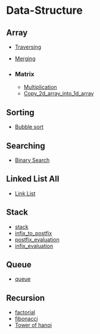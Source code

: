 # Data-Structure

## Array
  - [Traversing](https://github.com/Shakil-RU/Data-Structure/blob/main/Array/traversing.cpp)
  - [Merging](https://github.com/Shakil-RU/Data-Structure/blob/main/Array/merge_two_unsorted_array.cpp)
  
  - ### Matrix
    - [Multiplication](https://github.com/Shakil-RU/Data-Structure/blob/main/Array/Matrix/multiplication.cpp)
    - [Copy_2d_array_into_1d_array](https://github.com/Shakil-RU/Data-Structure/blob/main/Array/Matrix/copy_2d_into_1d.cpp)

## Sorting
  - [Bubble sort](https://github.com/Shakil-RU/Data-Structure/blob/main/Sorting/bubble_sort.cpp)

## Searching
  - [Binary Search](https://github.com/Shakil-RU/Data-Structure/blob/main/Searching/binary_search.cpp)
## Linked List All
 - [Link List](https://github.com/Shakil-RU/Data-Structure/blob/main/Linked_List_All/all_type_code.cpp)
## Stack
 - [stack](https://github.com/Shakil-RU/Data-Structure/blob/main/Stack/creating%20stack%20and%20its%20operation)
 - [infix_to_postfix](https://github.com/Shakil-RU/Data-Structure/blob/main/Stack/Infix_To_Postfix.cpp)
 - [postfix_evaluation]()
 - [infix_evaluation]()
## Queue
 - [queue](https://github.com/Shakil-RU/Data-Structure/blob/main/Queue/queue%20and%20its%20operation)
## Recursion
 - [factorial](https://github.com/Shakil-RU/Data-Structure/blob/main/Recursion/factorial)
 - [fibonacci](https://github.com/Shakil-RU/Data-Structure/blob/main/Recursion/fibonacci.cpp)
 - [Tower of hanoi](https://github.com/Shakil-RU/Data-Structure/blob/main/Recursion/Tower%20of%20Hanoi)
